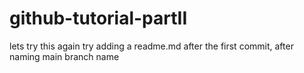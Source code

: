 # github-tutorial-partII
lets try this again
try adding a readme.md after the first commit, after naming main branch name
